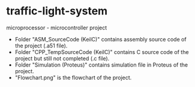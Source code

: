 # traffic-light-system
microprocessor - microcontroller project
- Folder "ASM_SourceCode (KeilC)" contains assembly source code of the project (.a51 file).
- Folder "CPP_TempSourceCode (KeilC)" contains C source code of the project but still not completed (.c file).
- Folder "Simulation (Proteus)" contains simulation file in Proteus of the project.
- "Flowchart.png" is the flowchart of the project.
